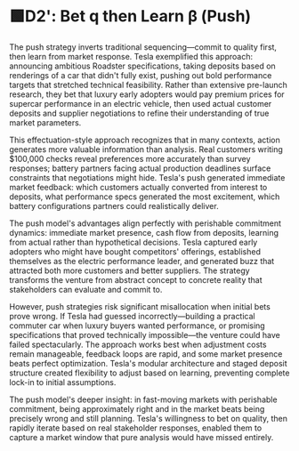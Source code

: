 # 🟩D2': Bet q then Learn β (Push)

The push strategy inverts traditional sequencing—commit to quality first, then learn from market response. Tesla exemplified this approach: announcing ambitious Roadster specifications, taking deposits based on renderings of a car that didn't fully exist, pushing out bold performance targets that stretched technical feasibility. Rather than extensive pre-launch research, they bet that luxury early adopters would pay premium prices for supercar performance in an electric vehicle, then used actual customer deposits and supplier negotiations to refine their understanding of true market parameters.

This effectuation-style approach recognizes that in many contexts, action generates more valuable information than analysis. Real customers writing $100,000 checks reveal preferences more accurately than survey responses; battery partners facing actual production deadlines surface constraints that negotiations might hide. Tesla's push generated immediate market feedback: which customers actually converted from interest to deposits, what performance specs generated the most excitement, which battery configurations partners could realistically deliver.

The push model's advantages align perfectly with perishable commitment dynamics: immediate market presence, cash flow from deposits, learning from actual rather than hypothetical decisions. Tesla captured early adopters who might have bought competitors' offerings, established themselves as the electric performance leader, and generated buzz that attracted both more customers and better suppliers. The strategy transforms the venture from abstract concept to concrete reality that stakeholders can evaluate and commit to.

However, push strategies risk significant misallocation when initial bets prove wrong. If Tesla had guessed incorrectly—building a practical commuter car when luxury buyers wanted performance, or promising specifications that proved technically impossible—the venture could have failed spectacularly. The approach works best when adjustment costs remain manageable, feedback loops are rapid, and some market presence beats perfect optimization. Tesla's modular architecture and staged deposit structure created flexibility to adjust based on learning, preventing complete lock-in to initial assumptions.

The push model's deeper insight: in fast-moving markets with perishable commitment, being approximately right and in the market beats being precisely wrong and still planning. Tesla's willingness to bet on quality, then rapidly iterate based on real stakeholder responses, enabled them to capture a market window that pure analysis would have missed entirely.
